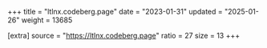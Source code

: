 +++
title = "ltlnx.codeberg.page"
date = "2023-01-31"
updated = "2025-01-26"
weight = 13685

[extra]
source = "https://ltlnx.codeberg.page"
ratio = 27
size = 13
+++

